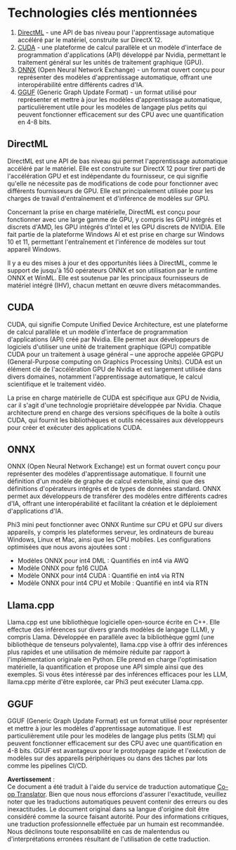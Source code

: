 <!--
CO_OP_TRANSLATOR_METADATA:
{
  "original_hash": "9841486ba4cf2590fabe609b925b00eb",
  "translation_date": "2025-03-27T06:02:39+00:00",
  "source_file": "md\\01.Introduction\\01\\01.Understandingtech.md",
  "language_code": "fr"
}
-->
# Technologies clés mentionnées

1. [DirectML](https://learn.microsoft.com/windows/ai/directml/dml?WT.mc_id=aiml-138114-kinfeylo) - une API de bas niveau pour l'apprentissage automatique accéléré par le matériel, construite sur DirectX 12.
2. [CUDA](https://blogs.nvidia.com/blog/what-is-cuda-2/) - une plateforme de calcul parallèle et un modèle d'interface de programmation d'applications (API) développé par Nvidia, permettant le traitement général sur les unités de traitement graphique (GPU).
3. [ONNX](https://onnx.ai/) (Open Neural Network Exchange) - un format ouvert conçu pour représenter des modèles d'apprentissage automatique, offrant une interopérabilité entre différents cadres d'IA.
4. [GGUF](https://github.com/ggerganov/ggml/blob/master/docs/gguf.md) (Generic Graph Update Format) - un format utilisé pour représenter et mettre à jour les modèles d'apprentissage automatique, particulièrement utile pour les modèles de langage plus petits qui peuvent fonctionner efficacement sur des CPU avec une quantification en 4-8 bits.

## DirectML

DirectML est une API de bas niveau qui permet l'apprentissage automatique accéléré par le matériel. Elle est construite sur DirectX 12 pour tirer parti de l'accélération GPU et est indépendante du fournisseur, ce qui signifie qu'elle ne nécessite pas de modifications de code pour fonctionner avec différents fournisseurs de GPU. Elle est principalement utilisée pour les charges de travail d'entraînement et d'inférence de modèles sur GPU.

Concernant la prise en charge matérielle, DirectML est conçu pour fonctionner avec une large gamme de GPU, y compris les GPU intégrés et discrets d'AMD, les GPU intégrés d'Intel et les GPU discrets de NVIDIA. Elle fait partie de la plateforme Windows AI et est prise en charge sur Windows 10 et 11, permettant l'entraînement et l'inférence de modèles sur tout appareil Windows.

Il y a eu des mises à jour et des opportunités liées à DirectML, comme le support de jusqu'à 150 opérateurs ONNX et son utilisation par le runtime ONNX et WinML. Elle est soutenue par les principaux fournisseurs de matériel intégré (IHV), chacun mettant en œuvre divers métacommandes.

## CUDA

CUDA, qui signifie Compute Unified Device Architecture, est une plateforme de calcul parallèle et un modèle d'interface de programmation d'applications (API) créé par Nvidia. Elle permet aux développeurs de logiciels d'utiliser une unité de traitement graphique (GPU) compatible CUDA pour un traitement à usage général – une approche appelée GPGPU (General-Purpose computing on Graphics Processing Units). CUDA est un élément clé de l'accélération GPU de Nvidia et est largement utilisée dans divers domaines, notamment l'apprentissage automatique, le calcul scientifique et le traitement vidéo.

La prise en charge matérielle de CUDA est spécifique aux GPU de Nvidia, car il s'agit d'une technologie propriétaire développée par Nvidia. Chaque architecture prend en charge des versions spécifiques de la boîte à outils CUDA, qui fournit les bibliothèques et outils nécessaires aux développeurs pour créer et exécuter des applications CUDA.

## ONNX

ONNX (Open Neural Network Exchange) est un format ouvert conçu pour représenter des modèles d'apprentissage automatique. Il fournit une définition d'un modèle de graphe de calcul extensible, ainsi que des définitions d'opérateurs intégrés et de types de données standard. ONNX permet aux développeurs de transférer des modèles entre différents cadres d'IA, offrant une interopérabilité et facilitant la création et le déploiement d'applications d'IA.

Phi3 mini peut fonctionner avec ONNX Runtime sur CPU et GPU sur divers appareils, y compris les plateformes serveur, les ordinateurs de bureau Windows, Linux et Mac, ainsi que les CPU mobiles. Les configurations optimisées que nous avons ajoutées sont :

- Modèles ONNX pour int4 DML : Quantifiés en int4 via AWQ
- Modèle ONNX pour fp16 CUDA
- Modèle ONNX pour int4 CUDA : Quantifié en int4 via RTN
- Modèle ONNX pour int4 CPU et Mobile : Quantifié en int4 via RTN

## Llama.cpp

Llama.cpp est une bibliothèque logicielle open-source écrite en C++. Elle effectue des inférences sur divers grands modèles de langage (LLM), y compris Llama. Développée en parallèle avec la bibliothèque ggml (une bibliothèque de tenseurs polyvalente), llama.cpp vise à offrir des inférences plus rapides et une utilisation de mémoire réduite par rapport à l'implémentation originale en Python. Elle prend en charge l'optimisation matérielle, la quantification et propose une API simple ainsi que des exemples. Si vous êtes intéressé par des inférences efficaces pour les LLM, llama.cpp mérite d'être explorée, car Phi3 peut exécuter Llama.cpp.

## GGUF

GGUF (Generic Graph Update Format) est un format utilisé pour représenter et mettre à jour les modèles d'apprentissage automatique. Il est particulièrement utile pour les modèles de langage plus petits (SLM) qui peuvent fonctionner efficacement sur des CPU avec une quantification en 4-8 bits. GGUF est avantageux pour le prototypage rapide et l'exécution de modèles sur des appareils périphériques ou dans des tâches par lots comme les pipelines CI/CD.

**Avertissement** :  
Ce document a été traduit à l'aide du service de traduction automatique [Co-op Translator](https://github.com/Azure/co-op-translator). Bien que nous nous efforcions d'assurer l'exactitude, veuillez noter que les traductions automatiques peuvent contenir des erreurs ou des inexactitudes. Le document original dans sa langue d'origine doit être considéré comme la source faisant autorité. Pour des informations critiques, une traduction professionnelle effectuée par un humain est recommandée. Nous déclinons toute responsabilité en cas de malentendus ou d'interprétations erronées résultant de l'utilisation de cette traduction.